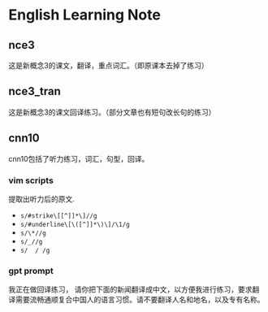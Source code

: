 # English Learning Note

## nce3

这是新概念3的课文，翻译，重点词汇。（即原课本去掉了练习）

## nce3_tran

这是新概念3的课文回译练习。（部分文章也有短句改长句的练习）

## cnn10

cnn10包括了听力练习，词汇，句型，回译。

### vim scripts

提取出听力后的原文.
- `s/#strike\[[^]]*\]//g`
- `s/#underline\[\([^]]*\)\]/\1/g`
- `s/\*//g`
- `s/_//g`
- `s/  / /g`

### gpt prompt

我正在做回译练习， 请你把下面的新闻翻译成中文，以方便我进行练习，要求翻译需要流畅通顺复合中国人的语言习惯。请不要翻译人名和地名，以及专有名称。
